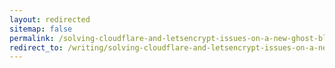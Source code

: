 ```yaml
---
layout: redirected
sitemap: false
permalink: /solving-cloudflare-and-letsencrypt-issues-on-a-new-ghost-blog/
redirect_to: /writing/solving-cloudflare-and-letsencrypt-issues-on-a-new-ghost-blog/
---
```

